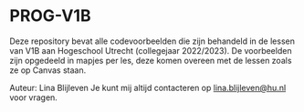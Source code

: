 # PROG-V1B
Deze repository bevat alle codevoorbeelden die zijn behandeld in de lessen van V1B aan Hogeschool Utrecht (collegejaar 2022/2023). De voorbeelden zijn opgedeeld in mapjes per les, deze komen overeen met de lessen zoals ze op Canvas staan.

Auteur: Lina Blijleven
Je kunt mij altijd contacteren op lina.blijleven@hu.nl voor vragen.
